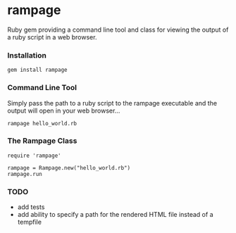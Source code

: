 rampage
=======

Ruby gem providing a command line tool and class for viewing the output of a ruby script in a web browser.

### Installation

    gem install rampage

### Command Line Tool

Simply pass the path to a ruby script to the rampage executable and the output will open in your web browser...

    rampage hello_world.rb

### The Rampage Class

    require 'rampage'

    rampage = Rampage.new("hello_world.rb")
    rampage.run

### TODO

* add tests
* add ability to specify a path for the rendered HTML file instead of a tempfile
